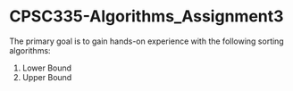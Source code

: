 # CPSC335-Algorithms_Assignment3
The primary goal is to gain hands-on experience with the following sorting algorithms:
1. Lower Bound
2. Upper Bound
